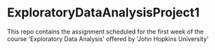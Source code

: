 # ExploratoryDataAnalysisProject1
This repo contains the assignment scheduled for the first week of the course 'Exploratory Data Analysis' offered by  'John Hopkins University'
